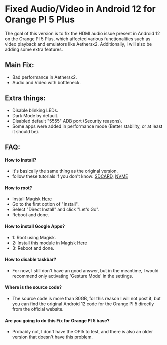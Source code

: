 # Fixed Audio/Video in Android 12 for Orange PI 5 Plus
The goal of this version is to fix the HDMI audio issue present in Android 12 on the Orange PI 5 Plus, which affected various functionalities such as video playback and emulators like Aethersx2. Additionally, I will also be adding some extra features.
## Main Fix:
- Bad performance in Aethersx2.
- Audio and Video with bottleneck.
## Extra things:
- Disable blinking LEDs.
- Dark Mode by default.
- Disabled default "5555" ADB port (Security reasons).
- Some apps were added in performance mode (Better stability, or at least it should be).
 ## FAQ:
 #### How to install?
 - It's basically the same thing as the original version.
 - follow these tutorials if you don't know: [SDCARD](https://www.youtube.com/watch?v=gxkNApGxfo4), [NVME](https://www.youtube.com/watch?v=Bet_plMIS30)
 #### How to root?
 - Install Magisk [Here](https://github.com/topjohnwu/Magisk/releases)
 - Go to the first option of "Install".
 - Select "Direct Install" and click "Let's Go".
 - Reboot and done.

 #### How to install Google Apps?
- 1: Root using Magisk.
- 2: Install this module in Magisk [Here](https://sourceforge.net/projects/magiskgapps/files/android-12L-ALPHA/17.10.2022/MagiskGApps-a.12L.BASIC.10.16.2022.zip)
- 3: Reboot and done.

#### How to disable taskbar?
- For now, I still don't have an good answer, but in the meantime, I would recommend only activating 'Gesture Mode' in the settings.

#### Where is the source code?
- The source code is more than 80GB, for this reason I will not post it, but you can find the original Android 12 code for the Orange PI 5 directly from the official website.

#### Are you going to do this Fix for Orange PI 5 base?
- Probably not, I don't have the OPI5 to test, and there is also an older version that doesn't have this problem.
